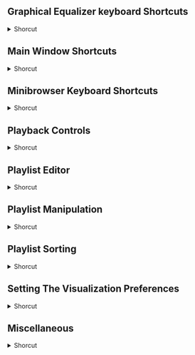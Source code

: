 ## Graphical Equalizer keyboard Shortcuts
<details>
           <summary>Shorcut</summary>

Shortcut | Description
------------ | -------------
1 to 0 | Increase EQ bands | 
A | Toggle EQ auto-loading | 
Ctrl + F4 | Close (hide) graphical equalizer | 
Ctrl + S | Load preset | 
N | Toggle EQ | 
Q to P | Decrease EQ bands | 
S | Open presets menu | 
Tab | Decrease EQ preamp | 

</details>

## Main Window Shortcuts
<details>
           <summary>Shorcut</summary>

Shortcut | Description
------------ | -------------
Alt + 3 | Current file info box | 
R | Toggle repeat | 
S | Toggle shuffle | 

</details>

## Minibrowser Keyboard Shortcuts
<details>
           <summary>Shorcut</summary>

Shortcut | Description
------------ | -------------
Alt + Left | Go back | 
Alt + Right | Go forward | 
Ctrl + Alt + R | Update link list | 
Ctrl + L | Open Go menu | 
Ctrl + O | Open internet location box | 
Ctrl + R | Reload page | 

</details>

## Playback Controls
<details>
           <summary>Shorcut</summary>

Shortcut | Description
------------ | -------------
B or Numeric Keypad 6 | Next track | 
B or Numeric Keypad 6 | Next track | 
C | Pause and unpause | 
C | Pause and Unpause | 
Ctrl + F4 | Close (hide) playlist editor | 
Ctrl + Keypad 0 | Play location | 
Ctrl + L | Open | 
Down Arrow or Keypad 2 | Turn volume down | 
Insert | Play directory | 
Keypad 9 or Right Arrow | Fast-forward 5 seconds | 
L or Numeric Keypad 0 | Open or Play file | 
Left Arrow or Keypad 7 | Rewind 5 seconds | 
Left Arrow or Numeric Keypad 7 | Rewind 5 seconds | 
Numeric Keypad 1 | Jump ten songs back | 
Numeric Keypad 1 | Jump ten songs back | 
Numeric Keypad 3 | Jump ten songs forward | 
Right Arrow or Numeric Keypad | Fast-forward 5 seconds | 
Shft + V | Stop with fadeout | 
Shft + V | Stop with fadeout | 
Up Arrow or Keypad 8 | Turn volume up | 
V | Stop | 
V | Stop | 
X or Numeric Keypad 5 | Play, Restart, or Unpause | 
X or Numeric Keypad 5 | Play, Restart, or Unpause | 
Z or Numeric Keypad 4 | Previous track | 
Z or Numeric Keypad 4 | Previous track | 

</details>

## Playlist Editor
<details>
           <summary>Shorcut</summary>

Shortcut | Description
------------ | -------------
Alt + 3 | View or Edit track info for selected tracks | 
Ctrl + E | Edit selected track filename | 
Ctrl + L or Ctrl + Keypad 0 | Add location | 
Ctrl + N | New (clear) playlist | 
Ctrl + O | Open (load) playlist | 
Ctrl + S | Save playlist | 
L or Numeric Keypad 0 | Add file | 
R | Toggle repeat | 
S | Toggle shuffle | 
Shft + L or Insert | Add directory | 

</details>

## Playlist Manipulation
<details>
           <summary>Shorcut</summary>

Shortcut | Description
------------ | -------------
Alt + Delete | Remove dead (non-existent) files | 
Alt + Down Arrow | Move selected files down | 
Alt + Up Arrow | Move selected files up | 
Ctrl + A | Select All | 
Ctrl + Delete | Crop playlist | 
Ctrl + I | Invert selection | 
Ctrl + Shft + Delete | Clear playlist (same as Control + O) | 
Delete | Remove selected files from playlist | 
Down Arrow | Move cursor down | 
End | Jump to end of list | 
Enter | Play selected file | 
Home | Jump to start of list | 
Page Down | Move down by a fifth of a page | 
Page Up | Move up by a fifth of a page | 
Up Arrow | Move cursor up | 

</details>

## Playlist Sorting
<details>
           <summary>Shorcut</summary>

Shortcut | Description
------------ | -------------
Ctrl + R | Reverse playlist | 
Ctrl + Shft + 1 | Sort playlist by title | 
Ctrl + Shft + 2 | Sort playlist by file name | 
Ctrl + Shft + 3 | Sort playlist by file path and name | 
Ctrl + Shft + R | Randomize playlist | 

</details>

## Setting The Visualization Preferences
<details>
           <summary>Shorcut</summary>

Shortcut | Description
------------ | -------------
Alt + K | Configure current visualization plug-in | 
Ctrl + K | Open visualization tab of preferences | 
Ctrl + O | Go to built-in visualization options | 
Ctrl + Shft + K | Start/Stop current visualization plug-in | 

</details>

## Miscellaneous
<details>
           <summary>Shorcut</summary>

Shortcut | Description
------------ | -------------
Alt + E | Toggle playlist editor | 
Alt + F | Jump to main menu | 
Alt + S | Go to skin selection | 
Alt + T | Toggle minibrowser | 
Alt + W | Toggle main window | 
Ctrl + A | Always on top toggle (All but playlist editor) | 
Ctrl + Alt + N | Open new winamp window | 
Ctrl + D | Toggle double size mode | 
Ctrl + J | Jump to time in current track | 
Ctrl + P | Go to preferences | 
Ctrl + T | Toggle time display mode | 
Ctrl + Tab | Cycle through the winamp windows | 
Ctrl + W | Toggle window shade mode | 
Ctrl +E | Toggle easy move | 
F1 | The about window of winamp | 
J or Decimal on numeric keypad | Open jump-to-file box | 
</details>
